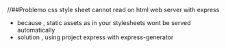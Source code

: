 //##Problemo css style sheet cannot read on html web server with express
- because , static assets as in your stylesheets wont be served automatically
- solution , using project express with express-generator